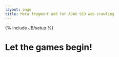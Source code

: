 ```yaml
---
layout: page
title: Meta fragment add for AJAX SEO web crawling
---
```

{% include JB/setup %}

<script>
$( "#ajaxcontent" ).load( "http://ncdesigns-studio.com/pages.html" );
</script>
<main class="flex-container">
<h1 class="flex-item">
	Let the games begin!
</h1>
<div class="flex-item" id="ajaxcontent">
</div>
</main>